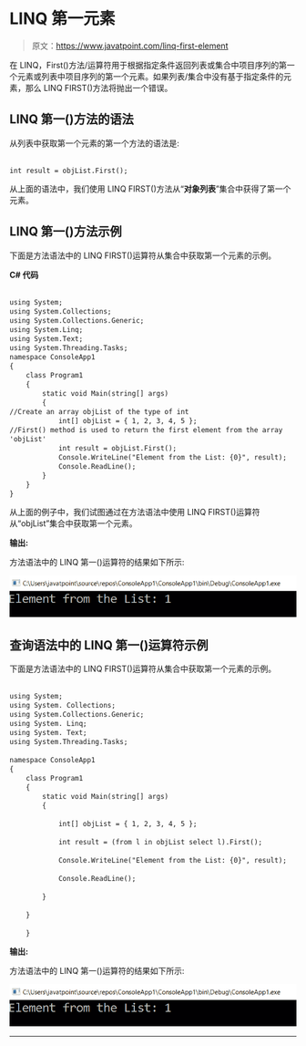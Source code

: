 # LINQ 第一元素

> 原文：<https://www.javatpoint.com/linq-first-element>

在 LINQ，First()方法/运算符用于根据指定条件返回列表或集合中项目序列的第一个元素或列表中项目序列的第一个元素。如果列表/集合中没有基于指定条件的元素，那么 LINQ FIRST()方法将抛出一个错误。

## LINQ 第一()方法的语法

从列表中获取第一个元素的第一个方法的语法是:

```

int result = objList.First();

```

从上面的语法中，我们使用 LINQ FIRST()方法从“**对象列表**”集合中获得了第一个元素。

## LINQ 第一()方法示例

下面是方法语法中的 LINQ FIRST()运算符从集合中获取第一个元素的示例。

**C# 代码**

```

using System;
using System.Collections;
using System.Collections.Generic;
using System.Linq;
using System.Text;
using System.Threading.Tasks;
namespace ConsoleApp1
{
    class Program1
    {
        static void Main(string[] args)
        {
//Create an array objList of the type of int
            int[] objList = { 1, 2, 3, 4, 5 };
//First() method is used to return the first element from the array 'objList'
            int result = objList.First();
            Console.WriteLine("Element from the List: {0}", result);
            Console.ReadLine();
        }
    }
}

```

从上面的例子中，我们试图通过在方法语法中使用 LINQ FIRST()运算符从“objList”集合中获取第一个元素。

**输出:**

方法语法中的 LINQ 第一()运算符的结果如下所示:

![LINQ First() Element](img/039dd842b93d519bee04e59600f54768.png)

## 查询语法中的 LINQ 第一()运算符示例

下面是方法语法中的 LINQ FIRST()运算符从集合中获取第一个元素的示例。

```

using System;
using System. Collections;
using System.Collections.Generic;
using System. Linq;
using System. Text;
using System.Threading.Tasks;

namespace ConsoleApp1
{
    class Program1
    {
        static void Main(string[] args)
        {

            int[] objList = { 1, 2, 3, 4, 5 };

            int result = (from l in objList select l).First();

            Console.WriteLine("Element from the List: {0}", result);

            Console.ReadLine();

        }

    }

    }

```

**输出:**

方法语法中的 LINQ 第一()运算符的结果如下所示:

![LINQ First() Element](img/23859f58969ec46e717a132a8bf68ceb.png)

* * *